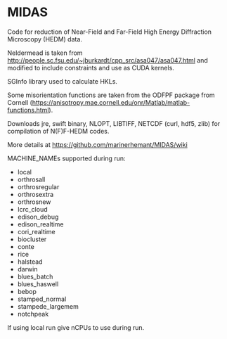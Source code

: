# MIDAS

Code for reduction of Near-Field and Far-Field High Energy Diffraction Microscopy (HEDM) data.

Neldermead is taken from http://people.sc.fsu.edu/~jburkardt/cpp_src/asa047/asa047.html and modified to include constraints and use as CUDA kernels.

SGInfo library used to calculate HKLs.

Some misorientation functions are taken from the ODFPF package from Cornell (https://anisotropy.mae.cornell.edu/onr/Matlab/matlab-functions.html).

Downloads jre, swift binary, NLOPT, LIBTIFF, NETCDF (curl, hdf5, zlib) for compilation of N(F)F-HEDM codes.

More details at https://github.com/marinerhemant/MIDAS/wiki

MACHINE_NAMEs supported during run:
* local
* orthrosall
* orthrosregular
* orthrosextra
* orthrosnew
* lcrc_cloud
* edison_debug
* edison_realtime
* cori_realtime
* biocluster
* conte
* rice
* halstead
* darwin
* blues_batch
* blues_haswell
* bebop
* stamped_normal
* stampede_largemem
* notchpeak

If using local run give nCPUs to use during run.
